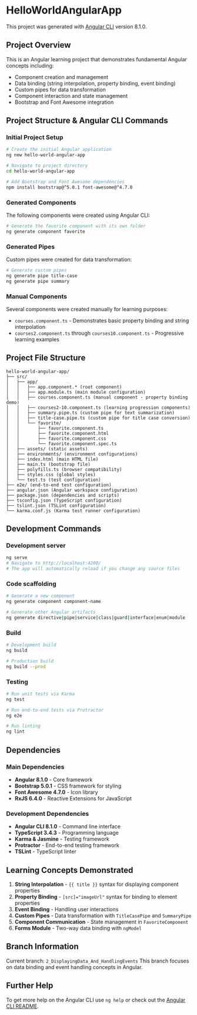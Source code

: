 # HelloWorldAngularApp

This project was generated with [Angular CLI](https://github.com/angular/angular-cli) version 8.1.0.

## Project Overview

This is an Angular learning project that demonstrates fundamental Angular concepts including:
- Component creation and management
- Data binding (string interpolation, property binding, event binding)
- Custom pipes for data transformation
- Component interaction and state management
- Bootstrap and Font Awesome integration

## Project Structure & Angular CLI Commands

### Initial Project Setup
```bash
# Create the initial Angular application
ng new hello-world-angular-app

# Navigate to project directory
cd hello-world-angular-app

# Add Bootstrap and Font Awesome dependencies
npm install bootstrap@^5.0.1 font-awesome@^4.7.0
```

### Generated Components
The following components were created using Angular CLI:

```bash
# Generate the favorite component with its own folder
ng generate component favorite
```

### Generated Pipes
Custom pipes were created for data transformation:

```bash
# Generate custom pipes
ng generate pipe title-case
ng generate pipe summary
```

### Manual Components
Several components were created manually for learning purposes:
- `courses.component.ts` - Demonstrates basic property binding and string interpolation
- `courses2.component.ts` through `courses10.component.ts` - Progressive learning examples

## Project File Structure

```
hello-world-angular-app/
├── src/
│   ├── app/
│   │   ├── app.component.* (root component)
│   │   ├── app.module.ts (main module configuration)
│   │   ├── courses.component.ts (manual component - property binding demo)
│   │   ├── courses2-10.component.ts (learning progression components)
│   │   ├── summary.pipe.ts (custom pipe for text summarization)
│   │   ├── title-case.pipe.ts (custom pipe for title case conversion)
│   │   └── favorite/
│   │       ├── favorite.component.ts
│   │       ├── favorite.component.html
│   │       ├── favorite.component.css
│   │       └── favorite.component.spec.ts
│   ├── assets/ (static assets)
│   ├── environments/ (environment configurations)
│   ├── index.html (main HTML file)
│   ├── main.ts (bootstrap file)
│   ├── polyfills.ts (browser compatibility)
│   ├── styles.css (global styles)
│   └── test.ts (test configuration)
├── e2e/ (end-to-end test configuration)
├── angular.json (Angular workspace configuration)
├── package.json (dependencies and scripts)
├── tsconfig.json (TypeScript configuration)
├── tslint.json (TSLint configuration)
└── karma.conf.js (Karma test runner configuration)
```

## Development Commands

### Development server
```bash
ng serve
# Navigate to http://localhost:4200/
# The app will automatically reload if you change any source files
```

### Code scaffolding
```bash
# Generate a new component
ng generate component component-name

# Generate other Angular artifacts
ng generate directive|pipe|service|class|guard|interface|enum|module
```

### Build
```bash
# Development build
ng build

# Production build
ng build --prod
```

### Testing
```bash
# Run unit tests via Karma
ng test

# Run end-to-end tests via Protractor
ng e2e

# Run linting
ng lint
```

## Dependencies

### Main Dependencies
- **Angular 8.1.0** - Core framework
- **Bootstrap 5.0.1** - CSS framework for styling
- **Font Awesome 4.7.0** - Icon library
- **RxJS 6.4.0** - Reactive Extensions for JavaScript

### Development Dependencies
- **Angular CLI 8.1.0** - Command line interface
- **TypeScript 3.4.3** - Programming language
- **Karma & Jasmine** - Testing framework
- **Protractor** - End-to-end testing framework
- **TSLint** - TypeScript linter

## Learning Concepts Demonstrated

1. **String Interpolation** - `{{ title }}` syntax for displaying component properties
2. **Property Binding** - `[src]="imageUrl"` syntax for binding to element properties
3. **Event Binding** - Handling user interactions
4. **Custom Pipes** - Data transformation with `TitleCasePipe` and `SummaryPipe`
5. **Component Communication** - State management in `FavoriteComponent`
6. **Forms Module** - Two-way data binding with `ngModel`

## Branch Information

Current branch: `2_DisplayingData_And_HandlingEvents`
This branch focuses on data binding and event handling concepts in Angular.

## Further Help

To get more help on the Angular CLI use `ng help` or check out the [Angular CLI README](https://github.com/angular/angular-cli/blob/master/README.md).
